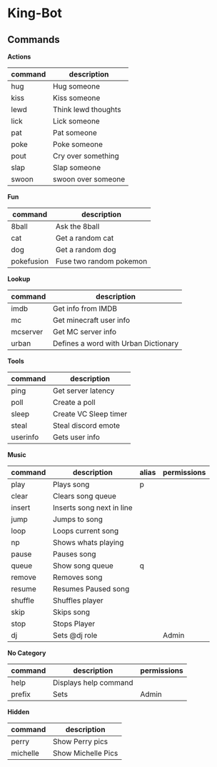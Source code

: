 # King-Bot

## Commands
**Actions**

|command|description |
|--|--|
|hug|Hug someone |
|kiss|Kiss someone|
|lewd|Think lewd thoughts|
|lick|Lick someone|
|pat|Pat someone|
|poke|Poke someone|
|pout|Cry over something|
|slap|Slap someone|
|swoon|swoon over someone|

**Fun**

|command|description |
|--|--|
|8ball| Ask the 8ball
|cat|Get a random cat|
|dog|Get a random dog|
|pokefusion|Fuse two random pokemon

**Lookup**

|command|description |
|--|--|
|imdb|Get info from IMDB
|mc|Get minecraft user info
|mcserver| Get MC server info
|urban|Defines a word with Urban Dictionary

**Tools**

|command|description |
|--|--|
|ping|Get server latency|
|poll|Create a poll|
|sleep| Create VC Sleep timer|
|steal | Steal discord emote|
|userinfo| Gets user info|

**Music**

|command|description | alias | permissions|
|--|--|--|--|
|play|Plays song|p
|clear| Clears song queue|
|insert| Inserts song next in line|
|jump| Jumps to song|
|loop| Loops current song|
|np| Shows whats playing|
|pause|Pauses song|
|queue|Show song queue|q|
|remove|Removes song|
|resume|Resumes Paused song|
|shuffle|Shuffles player|
|skip|Skips song|
|stop|Stops Player|
|dj|Sets @dj role||Admin|

**No Category**

|command|description  | permissions|
|--|--|--|
|help| Displays help command|
|prefix| Sets|Admin|
**Hidden**

|command|description | 
|--|--|
|perry|Show Perry pics|
|michelle|Show Michelle Pics
